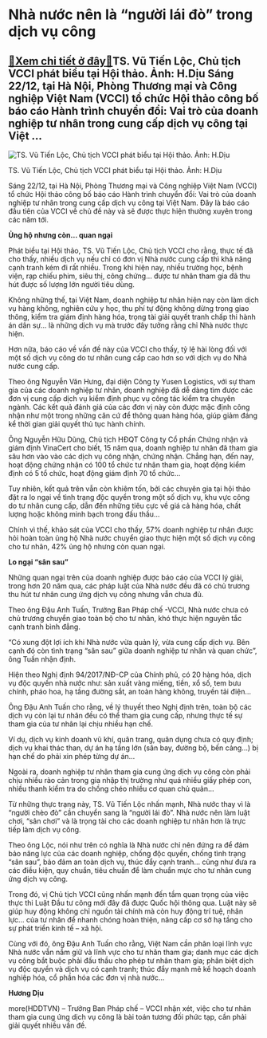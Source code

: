 Nhà nước nên là “người lái đò” trong dịch vụ công
=================================================

[:gift:Xem chi tiết ở đây:gift:](https://hddtvn.com/nha-nuoc-nen-la-nguoi-lai-do-trong-dich-vu-cong/)TS. Vũ Tiến Lộc, Chủ tịch VCCI phát biểu tại Hội thảo. Ảnh: H.Dịu Sáng 22/12, tại Hà Nội, Phòng Thương mại và Công nghiệp Việt Nam (VCCI) tổ chức Hội thảo công bố báo cáo Hành trình chuyển đổi: Vai trò của doanh nghiệp tư nhân trong cung cấp dịch vụ công tại Việt …
-------------------------------------------------------------------------------------------------------------------------------------------------------------------------------------------------------------------------------------------------------------------------





![TS. Vũ Tiến Lộc, Chủ tịch VCCI phát biểu tại Hội thảo. Ảnh: H.Dịu](https://hddtvn.com/wp-content/uploads/2021/01/IMG_4967.jpg "TS. Vũ Tiến Lộc, Chủ tịch VCCI phát biểu tại Hội thảo. Ảnh: H.Dịu")


TS. Vũ Tiến Lộc, Chủ tịch VCCI phát biểu tại Hội thảo. Ảnh: H.Dịu



Sáng 22/12, tại Hà Nội, Phòng Thương mại và Công nghiệp Việt Nam (VCCI) tổ chức Hội thảo công bố báo cáo Hành trình chuyển đổi: Vai trò của doanh nghiệp tư nhân trong cung cấp dịch vụ công tại Việt Nam. Đây là báo cáo đầu tiên của VCCI về chủ đề này và sẽ được thực hiện thường xuyên trong các năm tới.


**Ủng hộ nhưng còn… quan ngại**


Phát biểu tại Hội thảo, TS. Vũ Tiến Lộc, Chủ tịch VCCI cho rằng, thực tế đã cho thấy, nhiều dịch vụ nếu chỉ có đơn vị Nhà nước cung cấp thì khả năng cạnh tranh kém đi rất nhiều. Trong khi hiện nay, nhiều trường học, bệnh viện, rạp chiếu phim, siêu thị, công chứng… được tư nhân tham gia đã thu hút được số lượng lớn người tiêu dùng.


Không những thế, tại Việt Nam, doanh nghiệp tư nhân hiện nay còn làm dịch vụ hàng không, nghiên cứu y học, thu phí tự động không dừng trong giao thông, kiểm tra giám định hàng hóa, trọng tài giải quyết tranh chấp thi hành án dân sự… là những dịch vụ mà trước đây tưởng rằng chỉ Nhà nước thực hiện.


Hơn nữa, báo cáo về vấn đề này của VCCI cho thấy, tỷ lệ hài lòng đối với một số dịch vụ công do tư nhân cung cấp cao hơn so với dịch vụ do Nhà nước cung cấp.


Theo ông Nguyễn Văn Hưng, đại diện Công ty Yusen Logistics, với sự tham gia của các doanh nghiệp tư nhân, doanh nghiệp đã dễ dàng tìm được các đơn vị cung cấp dịch vụ kiểm định phục vụ công tác kiểm tra chuyên ngành. Các kết quả đánh giá của các đơn vị này còn được mặc định công nhận như một trong những căn cứ để thông quan hàng hóa, giúp giảm đáng kể thời gian giải quyết thủ tục hành chính.


Ông Nguyễn Hữu Dũng, Chủ tịch HĐQT Công ty Cổ phần Chứng nhận và giám định VinaCert cho biết, 15 năm qua, doanh nghiệp tư nhân đã tham gia sâu hơn vào vào các dịch vụ công nhận, chứng nhận. Chẳng hạn, đến nay, hoạt động chứng nhận có 100 tổ chức tư nhân tham gia, hoạt động kiểm định có 5 tổ chức, hoạt động giám định 70 tổ chức…


Tuy nhiên, kết quả trên vẫn còn khiêm tốn, bởi các chuyên gia tại hội thảo đặt ra lo ngại về tình trạng độc quyền trong một số dịch vụ, khu vực công do tư nhân cung cấp, dẫn đến những tiêu cực về giá cả hàng hóa, chất lượng hoặc không minh bạch trong đấu thầu…


Chính vì thế, khảo sát của VCCI cho thấy, 57% doanh nghiệp tư nhân được hỏi hoàn toàn ủng hộ Nhà nước chuyển giao thực hiện một số dịch vụ công cho tư nhân, 42% ủng hộ nhưng còn quan ngại.


**Lo ngại “sân sau”**


Những quan ngại trên của doanh nghiệp được báo cáo của VCCI lý giải, trong hơn 20 năm qua, các pháp luật của Nhà nước đều đã có chủ trương thu hút tư nhân cung ứng dịch vụ công nhưng vẫn chưa đủ.


Theo ông Đậu Anh Tuấn, Trưởng Ban Pháp chế -VCCI, Nhà nước chưa có chủ trương chuyển giao toàn bộ cho tư nhân, khó thực hiện nguyên tắc cạnh tranh bình đẳng.


“Có xung đột lợi ích khi Nhà nước vừa quản lý, vừa cung cấp dịch vụ. Bên cạnh đó còn tình trạng “sân sau” giữa doanh nghiệp tư nhân và quan chức”, ông Tuấn nhận định.


Hiện theo Nghị định 94/2017/NĐ-CP của Chính phủ, có 20 hàng hóa, dịch vụ độc quyền nhà nước như: sản xuất vàng miếng, tiền, xổ số, tem bưu chính, pháo hoa, hạ tầng đường sắt, an toàn hàng không, truyền tải điện…


Ông Đậu Anh Tuấn cho rằng, về lý thuyết theo Nghị định trên, toàn bộ các dịch vụ còn lại tư nhân đều có thể tham gia cung cấp, nhưng thực tế sự tham gia của tư nhân lại chịu nhiều hạn chế.


Ví dụ, dịch vụ kinh doanh vũ khí, quân trang, quân dụng chưa có quy định; dịch vụ khai thác than, dự án hạ tầng lớn (sân bay, đường bộ, bến cảng…) bị hạn chế do phải xin phép từng dự án…


Ngoài ra, doanh nghiệp tư nhân tham gia cung ứng dịch vụ công còn phải chịu nhiều rào cản trong gia nhập thị trường như quá nhiều giấy phép con, nhiều thanh kiểm tra do chồng chéo nhiều cơ quan chủ quản…


Từ những thực trạng này, TS. Vũ Tiến Lộc nhấn mạnh, Nhà nước thay vì là “người chèo đò” cần chuyển sang là “người lái đò”. Nhà nước nên làm luật chơi, “sân chơi” và là trọng tài cho các doanh nghiệp tư nhân hơn là trực tiếp làm dịch vụ công.


Theo ông Lộc, nói như trên có nghĩa là Nhà nước chỉ nên đứng ra để đảm bảo năng lực của các doanh nghiệp, chống độc quyền, chống tình trạng “sân sau”, bảo đảm an toàn dịch vụ, thúc đẩy cạnh tranh… cũng như đưa ra các điều kiện, quy chuẩn, tiêu chuẩn để làm chuẩn mực cho tư nhân cung ứng dịch vụ công.


Trong đó, vị Chủ tịch VCCI cũng nhấn mạnh đến tầm quan trọng của việc thực thi Luật Đầu tư công mới đây đã được Quốc hội thông qua. Luật này sẽ giúp huy động không chỉ nguồn tài chính mà còn huy động trí tuệ, nhân lực… của tư nhân để nhanh chóng hoàn thiện, nâng cấp cơ sở hạ tầng cho sự phát triển kinh tế – xã hội.


Cùng với đó, ông Đậu Anh Tuấn cho rằng, Việt Nam cần phân loại lĩnh vực Nhà nước vẫn nắm giữ và lĩnh vực cho tư nhân tham gia; danh mục các dịch vụ công bắt buộc phải đấu thầu cho phép tư nhân tham gia; phân biệt dịch vụ độc quyền và dịch vụ có cạnh tranh; thúc đẩy mạnh mẽ kế hoạch doanh nghiệp hóa, cổ phần hóa các đơn vị nhà nước…




**Hương Dịu**



more(HDDTVN) – Trưởng Ban Pháp chế – VCCI nhận xét, việc cho tư nhân tham gia cung ứng dịch vụ công là bài toán tương đối phức tạp, cần phải giải quyết nhiều vấn đề.

